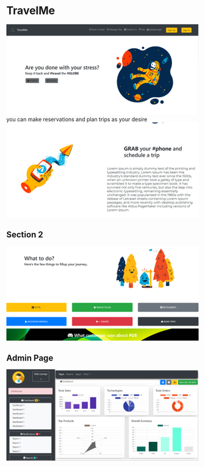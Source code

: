 # TravelMe
<img src="https://github.com/akilaliyanage/TravelMe/blob/master/src/img/Annotation%202019-10-27%20211742.png">
you can make reservations and plan trips as your desire
<img src="https://github.com/akilaliyanage/TravelMe/blob/master/src/img/sc2.PNG">
<h2>Section 2</h2>
<img src="https://github.com/akilaliyanage/TravelMe/blob/master/src/img/sh3.PNG">
<h2>Admin Page</h2>
<img src="https://github.com/akilaliyanage/TravelMe/blob/master/Capture.PNG">
